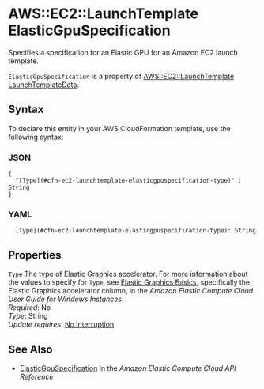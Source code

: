 # AWS::EC2::LaunchTemplate ElasticGpuSpecification<a name="aws-properties-ec2-launchtemplate-elasticgpuspecification"></a>

Specifies a specification for an Elastic GPU for an Amazon EC2 launch template\.

 `ElasticGpuSpecification` is a property of [ AWS::EC2::LaunchTemplate LaunchTemplateData](https://docs.aws.amazon.com/AWSCloudFormation/latest/UserGuide/aws-properties-ec2-launchtemplate-launchtemplatedata.html)\.

## Syntax<a name="aws-properties-ec2-launchtemplate-elasticgpuspecification-syntax"></a>

To declare this entity in your AWS CloudFormation template, use the following syntax:

### JSON<a name="aws-properties-ec2-launchtemplate-elasticgpuspecification-syntax.json"></a>

```
{
  "[Type](#cfn-ec2-launchtemplate-elasticgpuspecification-type)" : String
}
```

### YAML<a name="aws-properties-ec2-launchtemplate-elasticgpuspecification-syntax.yaml"></a>

```
  [Type](#cfn-ec2-launchtemplate-elasticgpuspecification-type): String
```

## Properties<a name="aws-properties-ec2-launchtemplate-elasticgpuspecification-properties"></a>

`Type`  <a name="cfn-ec2-launchtemplate-elasticgpuspecification-type"></a>
The type of Elastic Graphics accelerator\. For more information about the values to specify for `Type`, see [Elastic Graphics Basics](https://docs.aws.amazon.com/AWSEC2/latest/WindowsGuide/elastic-graphics.html#elastic-graphics-basics), specifically the Elastic Graphics accelerator column, in the *Amazon Elastic Compute Cloud User Guide for Windows Instances*\.  
*Required*: No  
*Type*: String  
*Update requires*: [No interruption](https://docs.aws.amazon.com/AWSCloudFormation/latest/UserGuide/using-cfn-updating-stacks-update-behaviors.html#update-no-interrupt)

## See Also<a name="aws-properties-ec2-launchtemplate-elasticgpuspecification--seealso"></a>
+  [ ElasticGpuSpecification](https://docs.aws.amazon.com/AWSEC2/latest/APIReference/API_ElasticGpuSpecification.html) in the *Amazon Elastic Compute Cloud API Reference* 